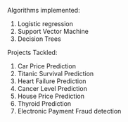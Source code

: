 Algorithms implemented: 

1. Logistic regression
2. Support Vector Machine
3. Decision Trees

Projects Tackled:

1. Car Price Prediction
2. Titanic Survival Prediction
3. Heart Failure Prediction
4. Cancer Level Prediction
5. House Price Prediction
6. Thyroid Prediction
7. Electronic Payment Fraud detection
